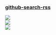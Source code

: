 ### [github-search-rss](https://github.com/azu/github-search-rss)

![](https://img.shields.io/github/license/azu/github-search-rss?style=flat-square)<br />
[![](https://img.shields.io/github/last-commit/scillidan/github-search-rss/main?label=last%20commit%20(fork)&style=flat-square)](https://github.com/scillidan/github-search-rss)<br />
![](https://img.shields.io/badge/GitHub%20Pages-121013?logo=github&logoColor=white)